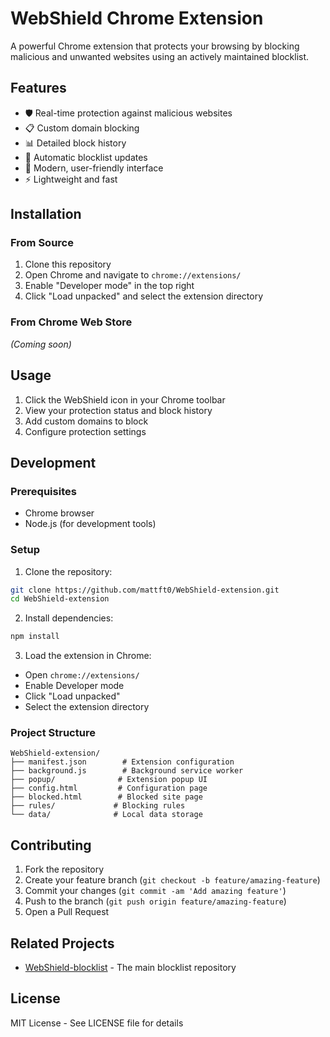 # WebShield Chrome Extension

A powerful Chrome extension that protects your browsing by blocking malicious and unwanted websites using an actively maintained blocklist.

## Features

- 🛡️ Real-time protection against malicious websites
- 📋 Custom domain blocking
- 📊 Detailed block history
- 🔄 Automatic blocklist updates
- 🎨 Modern, user-friendly interface
- ⚡ Lightweight and fast

## Installation

### From Source
1. Clone this repository
2. Open Chrome and navigate to `chrome://extensions/`
3. Enable "Developer mode" in the top right
4. Click "Load unpacked" and select the extension directory

### From Chrome Web Store
*(Coming soon)*

## Usage

1. Click the WebShield icon in your Chrome toolbar
2. View your protection status and block history
3. Add custom domains to block
4. Configure protection settings

## Development

### Prerequisites
- Chrome browser
- Node.js (for development tools)

### Setup
1. Clone the repository:
```bash
git clone https://github.com/mattft0/WebShield-extension.git
cd WebShield-extension
```

2. Install dependencies:
```bash
npm install
```

3. Load the extension in Chrome:
- Open `chrome://extensions/`
- Enable Developer mode
- Click "Load unpacked"
- Select the extension directory

### Project Structure
```
WebShield-extension/
├── manifest.json        # Extension configuration
├── background.js        # Background service worker
├── popup/              # Extension popup UI
├── config.html         # Configuration page
├── blocked.html        # Blocked site page
├── rules/             # Blocking rules
└── data/              # Local data storage
```

## Contributing

1. Fork the repository
2. Create your feature branch (`git checkout -b feature/amazing-feature`)
3. Commit your changes (`git commit -am 'Add amazing feature'`)
4. Push to the branch (`git push origin feature/amazing-feature`)
5. Open a Pull Request

## Related Projects

- [WebShield-blocklist](https://github.com/mattft0/WebShield-blocklist) - The main blocklist repository

## License

MIT License - See LICENSE file for details
